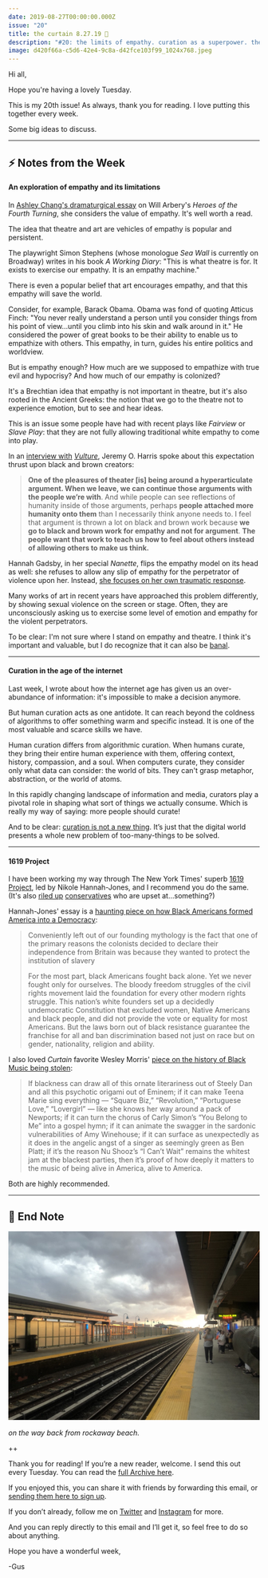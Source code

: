 ```yaml
---
date: 2019-08-27T00:00:00.000Z
issue: "20"
title: the curtain 8.27.19 💓
description: "#20: the limits of empathy. curation as a superpower. the 1619 project."
image: d420f66a-c5d6-42e4-9c8a-d42fce103f99_1024x768.jpeg
---
```



Hi all,

Hope you're having a lovely Tuesday.

This is my 20th issue! As always, thank you for reading. I love putting this together every week.

Some big ideas to discuss.

---

## **⚡️ Notes from the Week**

#### **An exploration of empathy and its limitations**

In [Ashley Chang's dramaturgical essay](https://www.playwrightshorizons.org/shows/trailers/backstory-trouble-empathy/) on Will Arbery's _Heroes of the Fourth Turning_, she considers the value of empathy. It's well worth a read.

The idea that theatre and art are vehicles of empathy is popular and persistent.

The playwright Simon Stephens (whose monologue _Sea Wall_ is currently on Broadway) writes in his book _A Working Diary_: "This is what theatre is for. It exists to exercise our empathy. It is an empathy machine."

There is even a popular belief that art encourages empathy, and that this empathy will save the world.

Consider, for example, Barack Obama. Obama was fond of quoting Atticus Finch: "You never really understand a person until you consider things from his point of view…until you climb into his skin and walk around in it." He considered the power of great books to be their ability to enable us to empathize with others. This empathy, in turn, guides his entire politics and worldview.

But is empathy enough? How much are we supposed to empathize with true evil and hypocrisy? And how much of our empathy is colonized?

It's a Brechtian idea that empathy is not important in theatre, but it's also rooted in the Ancient Greeks: the notion that we go to the theatre not to experience emotion, but to see and hear ideas.

This is an issue some people have had with recent plays like _Fairview_ or _Slave Play_: that they are not fully allowing traditional white empathy to come into play.

In an [interview with](https://www.vulture.com/2019/03/jeremy-o-harris-slave-play-daddy-profile.html) _[Vulture](https://www.vulture.com/2019/03/jeremy-o-harris-slave-play-daddy-profile.html)_, Jeremy O. Harris spoke about this expectation thrust upon black and brown creators:  

> **One of the pleasures of theater \[is\] being around a hyperarticulate argument. When we leave, we can continue those arguments with the people we’re with**. And while people can see reflections of humanity inside of those arguments, perhaps **people attached more humanity onto them** than I necessarily think anyone needs to. I feel that argument is thrown a lot on black and brown work because **we go to black and brown work for empathy and not for argument**. **The people want that work to teach us how to feel about others instead of allowing others to make us think.**

Hannah Gadsby, in her special _Nanette_, flips the empathy model on its head as well: she refuses to allow any slip of empathy for the perpetrator of violence upon her. Instead, [she focuses on her own traumatic response](https://howlround.com/are-we-traumatizing-people).

Many works of art in recent years have approached this problem differently, by showing sexual violence on the screen or stage. Often, they are unconsciously asking us to exercise some level of emotion and empathy for the violent perpetrators.

To be clear: I'm not sure where I stand on empathy and theatre. I think it's important and valuable, but I do recognize that it can also be [banal](https://www.nybooks.com/daily/2019/03/02/the-banality-of-empathy/).

---

#### **Curation in the age of the internet**

Last week, I wrote about how the internet age has given us an over-abundance of information: it's impossible to make a decision anymore.

But human curation acts as one antidote. It can reach beyond the coldness of algorithms to offer something warm and specific instead. It is one of the most valuable and scarce skills we have.

Human curation differs from algorithmic curation. When humans curate, they bring their entire human experience with them, offering context, history, compassion, and a soul. When computers curate, they consider only what data can consider: the world of bits. They can't grasp metaphor, abstraction, or the world of atoms.

In this rapidly changing landscape of information and media, curators play a pivotal role in shaping what sort of things we actually consume. Which is really my way of saying: more people should curate!

And to be clear: [curation is not a new thing](https://kylechayka.substack.com/p/the-digital-curation-problem). It’s just that the digital world presents a whole new problem of too-many-things to be solved.

---

#### **1619 Project**

I have been working my way through The New York Times' superb [1619 Project](https://www.nytimes.com/interactive/2019/08/14/magazine/1619-america-slavery.html), led by Nikole Hannah-Jones, and I recommend you do the same. (It's also [riled up](https://www.newsweek.com/new-york-times-1619-project-uses-slavery-advance-left-wing-propaganda-opinion-1456180) [conservatives](https://www.nationalreview.com/2019/08/the-1619-projects-potted-history/) who are upset at...something?)

Hannah-Jones' essay is a [haunting piece on how Black Americans formed America into a Democracy](https://www.nytimes.com/interactive/2019/08/14/magazine/black-history-american-democracy.html):

> Conveniently left out of our founding mythology is the fact that one of the primary reasons the colonists decided to declare their independence from Britain was because they wanted to protect the institution of slavery
> 
> For the most part, black Americans fought back alone. Yet we never fought only for ourselves. The bloody freedom struggles of the civil rights movement laid the foundation for every other modern rights struggle. This nation’s white founders set up a decidedly undemocratic Constitution that excluded women, Native Americans and black people, and did not provide the vote or equality for most Americans. But the laws born out of black resistance guarantee the franchise for all and ban discrimination based not just on race but on gender, nationality, religion and ability.

I also loved _Curtain_ favorite Wesley Morris' [piece on the history of Black Music being stolen](https://www.nytimes.com/interactive/2019/08/14/magazine/music-black-culture-appropriation.html):

> If blackness can draw all of this ornate literariness out of Steely Dan and all this psychotic origami out of Eminem; if it can make Teena Marie sing everything — “Square Biz,” “Revolution,” “Portuguese Love,” “Lovergirl” — like she knows her way around a pack of Newports; if it can turn the chorus of Carly Simon’s “You Belong to Me” into a gospel hymn; if it can animate the swagger in the sardonic vulnerabilities of Amy Winehouse; if it can surface as unexpectedly as it does in the angelic angst of a singer as seemingly green as Ben Platt; if it’s the reason Nu Shooz’s “I Can’t Wait” remains the whitest jam at the blackest parties, then it’s proof of how deeply it matters to the music of being alive in America, alive to America.

Both are highly recommended.

---

## **🍂 End Note**

 ![](./d420f66a-c5d6-42e4-9c8a-d42fce103f99_1024x768.jpeg)

_on the way back from rockaway beach._

++

Thank you for reading! If you’re a new reader, welcome. I send this out every Tuesday. You can read the [full Archive here](https://guscuddy.substack.com/archive).

If you enjoyed this, you can share it with friends by forwarding this email, or [sending them here to sign up](https://guscuddy.substack.com/).

If you don’t already, follow me on [Twitter](http://twitter.com/guscuddy) and [Instagram](http://instagram.com/guscuddy) for more.

And you can reply directly to this email and I’ll get it, so feel free to do so about anything.

Hope you have a wonderful week,

\-Gus